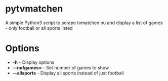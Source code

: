 # pytvmatchen
A simple Python3 script to scrape tvmatchen.nu and display a list of games - only football or all sports listed

# Options
* **-h** - Display options
* **--nofgames=** - Set number of games to show
* **--allsports** - Display all sports instead of just football
